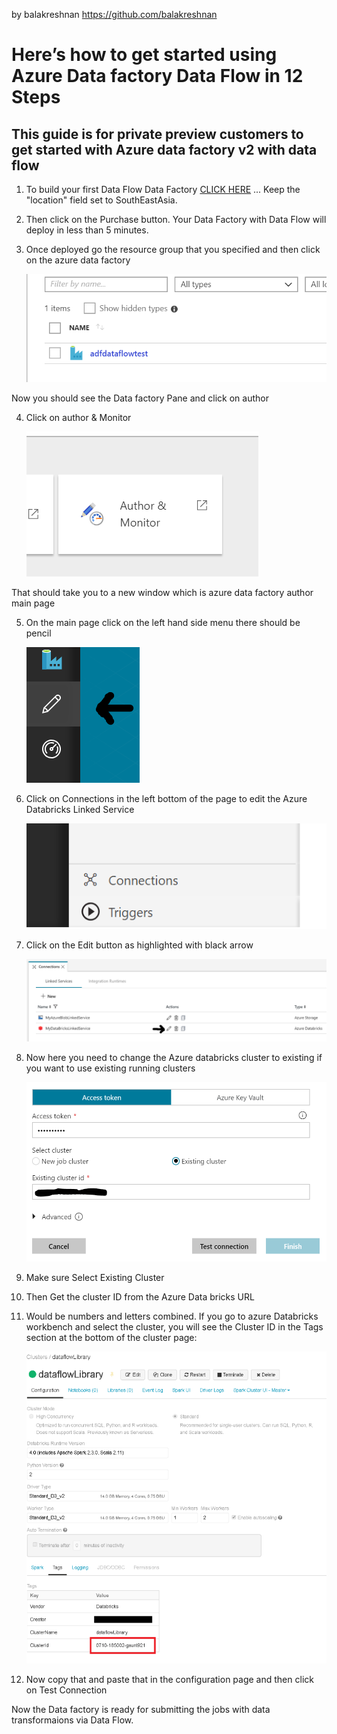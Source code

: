 by balakreshnan <https://github.com/balakreshnan>

Here’s how to get started using Azure Data factory Data Flow in 12 Steps
========================================================================

This guide is for private preview customers to get started with Azure data factory v2 with data flow
----------------------------------------------------------------------------------------------------

1.  To build your first Data Flow Data Factory [CLICK HERE](https://portal.azure.com/#create/Microsoft.Template/uri/https%3A%2F%2Fraw.githubusercontent.com%2Fkromerm%2Fadfdataflowdocs%2Fmaster%2Fsamples%2Fcurrent_df_arm_template.json) ... Keep the "location" field set to SouthEastAsia.

2. Then click on the Purchase button. Your Data Factory with Data Flow will deploy in less than 5 minutes.

3. Once deployed go the resource group that you specified and then click on the
    azure data factory

    ![](media/a51be05cea35390eb8052f25fb152eef.png)

Now you should see the Data factory Pane and click on author

4. Click on author & Monitor

    ![](media/09b0f0e02aaede3d38acf46a6dcb8644.png)

That should take you to a new window which is azure data factory author main page

5. On the main page click on the left hand side menu there should be pencil

    ![](media/f3a2eff81e3af2a1775407d2c410b71f.png)

6. Click on Connections in the left bottom of the page to edit the Azure Databricks Linked Service

    ![](media/d242a4c1928463417119ab08248e1e37.png)

7. Click on the Edit button as highlighted with black arrow

    ![](media/af068303e7906e297c666307bf12d39b.png)

8. Now here you need to change the Azure databricks cluster to existing if you
    want to use existing running clusters

    ![](media/adb1.png)

9. Make sure Select Existing Cluster

10. Then Get the cluster ID from the Azure Data bricks URL

11. Would be numbers and letters combined. If you go to azure Databricks
    workbench and select the cluster, you will see the Cluster ID in the Tags
    section at the bottom of the cluster page:

    ![](media/c6511f8763cfc590a0e2262cdc960442.png)

12. Now copy that and paste that in the configuration page and then click on
    Test Connection

Now the Data factory is ready for submitting the jobs with data transformaions via Data Flow.
